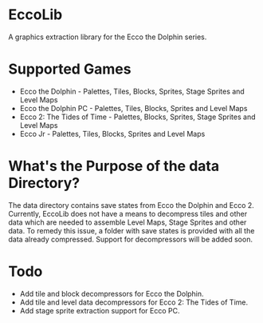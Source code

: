 # EccoLib

A graphics extraction library for the Ecco the Dolphin series.

# Supported Games

- Ecco the Dolphin - Palettes, Tiles, Blocks, Sprites, Stage Sprites and Level Maps
- Ecco the Dolphin PC - Palettes, Tiles, Blocks, Sprites and Level Maps
- Ecco 2: The Tides of Time - Palettes, Blocks, Sprites, Stage Sprites and Level Maps
- Ecco Jr - Palettes, Tiles, Blocks, Sprites and Level Maps

# What's the Purpose of the data Directory?

The data directory contains save states from Ecco the Dolphin and Ecco 2.
Currently, EccoLib does not have a means to decompress tiles and other data which are needed to assemble
Level Maps, Stage Sprites and other data. To remedy this issue, a folder with save states is provided with all
the data already compressed. Support for decompressors will be added soon.

# Todo

- Add tile and block decompressors for Ecco the Dolphin.
- Add tile and level data decompressors for Ecco 2: The Tides of Time.
- Add stage sprite extraction support for Ecco PC.
